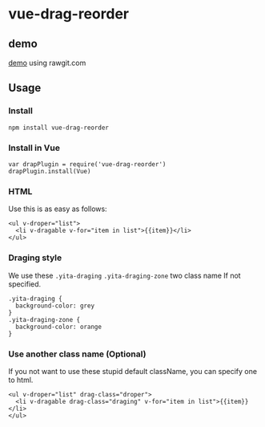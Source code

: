 # vue-drag-reorder
## demo
[demo](https://rawgit.com/1ta/vue-drag-reorder/master/example/index.html) using
rawgit.com

## Usage
### Install
```
npm install vue-drag-reorder
```  

### Install in Vue

```
var drapPlugin = require('vue-drag-reorder')
drapPlugin.install(Vue)
```

### HTML
Use this is as easy as follows:
```
<ul v-droper="list">
  <li v-dragable v-for="item in list">{{item}}</li>
</ul>
```

### Draging style
We use these `.yita-draging` `.yita-draging-zone` two class name If not specified.
```
.yita-draging {
  background-color: grey
}
.yita-draging-zone {
  background-color: orange
}
```

### Use another class name (Optional)
If you not want to use these stupid default className, you can specify one to html.
```
<ul v-droper="list" drag-class="droper">
  <li v-dragable drag-class="draging" v-for="item in list">{{item}}</li>
</ul>
```
